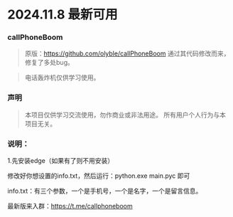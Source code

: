 # 2024.11.8 最新可用

### callPhoneBoom
> 原版：https://github.com/olyble/callPhoneBoom  通过其代码修改而来，修复了多处bug。

> 电话轰炸机仅供学习使用。
> 
### 声明
> 本项目仅供学习交流使用，勿作商业或非法用途。
> 所有用户个人行为与本项目无关。



### 说明：

1.先安装edge（如果有了则不用安装）
 
修改好你想设置的info.txt，然后运行：python.exe main.pyc 即可

info.txt：有三个参数，一个是手机号，一个是名字，一个是留言信息。


最新版来入群：https://t.me/callphoneboom
